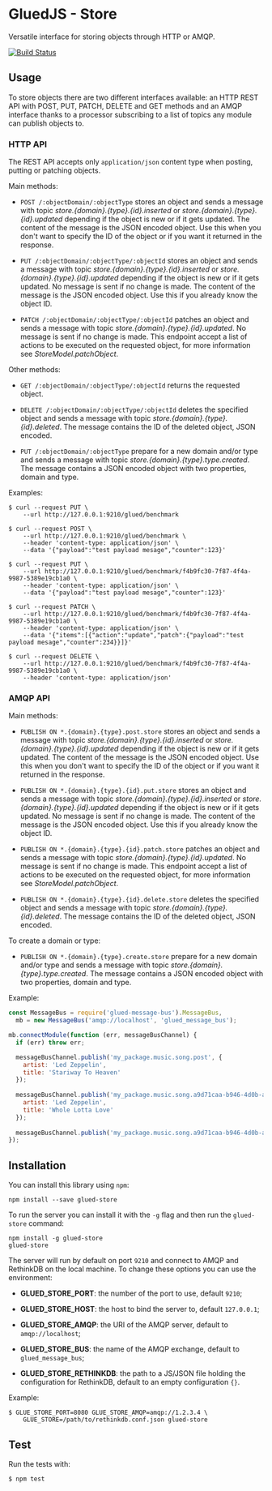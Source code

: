 GluedJS - Store
===============

Versatile interface for storing objects through HTTP or AMQP.

[![Build Status](https://travis-ci.org/ggioffreda/glued-store.svg?branch=master)](https://travis-ci.org/ggioffreda/glued-store)

Usage
-----

To store objects there are two different interfaces available: an HTTP REST API
with POST, PUT, PATCH, DELETE and GET methods and an AMQP interface thanks to a 
processor subscribing to a list of topics any module can publish objects to.

### HTTP API

The REST API accepts only `application/json` content type when posting, 
putting or patching objects.

Main methods:

- `POST /:objectDomain/:objectType` stores an object and sends a
  message with topic *store.{domain}.{type}.{id}.inserted* or 
  *store.{domain}.{type}.{id}.updated* depending if the object is new or
  if it gets updated. The content of the message is the JSON encoded object. 
  Use this when you don't want to specify the ID of the object or if you want
  it returned in the response.

- `PUT /:objectDomain/:objectType/:objectId` stores an object and sends a
  message with topic *store.{domain}.{type}.{id}.inserted* or 
  *store.{domain}.{type}.{id}.updated* depending if the object is new or
  if it gets updated. No message is sent if no change is made. The content of 
  the message is the JSON encoded object. Use this if you already know the 
  object ID.

- `PATCH /:objectDomain/:objectType/:objectId` patches an object and sends
  a message with topic *store.{domain}.{type}.{id}.updated*. No message is
  sent if no change is made. This endpoint accept a list of actions to be
  executed on the requested object, for more information see
  *StoreModel.patchObject*.

Other methods:

- `GET /:objectDomain/:objectType/:objectId` returns the requested object.

- `DELETE /:objectDomain/:objectType/:objectId` deletes the specified object
  and sends a message with topic *store.{domain}.{type}.{id}.deleted*. The 
  message contains the ID of the deleted object, JSON encoded.

- `PUT /:objectDomain/:objectType` prepare for a new domain and/or type and
  sends a message with topic *store.{domain}.{type}.type.created*. The message
  contains a JSON encoded object with two properties, domain and type.

Examples:

    $ curl --request PUT \
        --url http://127.0.0.1:9210/glued/benchmark

    $ curl --request POST \
        --url http://127.0.0.1:9210/glued/benchmark \
        --header 'content-type: application/json' \
        --data '{"payload":"test payload mesage","counter":123}'
    
    $ curl --request PUT \
        --url http://127.0.0.1:9210/glued/benchmark/f4b9fc30-7f87-4f4a-9987-5389e19cb1a0 \
        --header 'content-type: application/json' \
        --data '{"payload":"test payload mesage","counter":123}'
    
    $ curl --request PATCH \
        --url http://127.0.0.1:9210/glued/benchmark/f4b9fc30-7f87-4f4a-9987-5389e19cb1a0 \
        --header 'content-type: application/json' \
        --data '{"items":[{"action":"update","patch":{"payload":"test payload mesage","counter":234}}]}'
    
    $ curl --request DELETE \
        --url http://127.0.0.1:9210/glued/benchmark/f4b9fc30-7f87-4f4a-9987-5389e19cb1a0 \
        --header 'content-type: application/json'

### AMQP API

Main methods:

- `PUBLISH ON *.{domain}.{type}.post.store` stores an object and sends a
  message with topic *store.{domain}.{type}.{id}.inserted* or 
  *store.{domain}.{type}.{id}.updated* depending if the object is new or
  if it gets updated. The content of the message is the JSON encoded object. 
  Use this when you don't want to specify the ID of the object or if you want
  it returned in the response.

- `PUBLISH ON *.{domain}.{type}.{id}.put.store` stores an object and sends a
  message with topic *store.{domain}.{type}.{id}.inserted* or 
  *store.{domain}.{type}.{id}.updated* depending if the object is new or
  if it gets updated. No message is sent if no change is made. The content of 
  the message is the JSON encoded object. Use this if you already know the 
  object ID.

- `PUBLISH ON *.{domain}.{type}.{id}.patch.store` patches an object and sends
  a message with topic *store.{domain}.{type}.{id}.updated*. No message is 
  sent if no change is made. This endpoint accept a list of actions to be
  executed on the requested object, for more information see 
  *StoreModel.patchObject*.

- `PUBLISH ON *.{domain}.{type}.{id}.delete.store` deletes the specified 
  object and sends a message with topic *store.{domain}.{type}.{id}.deleted*.
  The message contains the ID of the deleted object, JSON encoded.

To create a domain or type:

- `PUBLISH ON *.{domain}.{type}.create.store` prepare for a new domain and/or 
  type and sends a message with topic *store.{domain}.{type}.type.created*. The
  message contains a JSON encoded object with two properties, domain and type.

Example:

```javascript
const MessageBus = require('glued-message-bus').MessageBus,
  mb = new MessageBus('amqp://localhost', 'glued_message_bus');

mb.connectModule(function (err, messageBusChannel) {
  if (err) throw err;

  messageBusChannel.publish('my_package.music.song.post', {
    artist: 'Led Zeppelin',
    title: 'Stariway To Heaven'
  });
  
  messageBusChannel.publish('my_package.music.song.a9d71caa-b946-4d0b-a5fb-3d95a6f0a3f1.put', {
    artist: 'Led Zeppelin',
    title: 'Whole Lotta Love'
  });
  
  messageBusChannel.publish('my_package.music.song.a9d71caa-b946-4d0b-a5fb-3d95a6f0a3f1.delete', {});
});
```

Installation
------------

You can install this library using `npm`:

    npm install --save glued-store

To run the server you can install it with the `-g` flag and then run the
`glued-store` command:

    npm install -g glued-store
    glued-store

The server will run by default on port `9210` and connect to AMQP and RethinkDB
on the local machine. To change these options you can use the environment:

- **GLUED_STORE_PORT**: the number of the port to use, default `9210`;

- **GLUED_STORE_HOST**: the host to bind the server to, default `127.0.0.1`;

- **GLUED_STORE_AMQP**: the URI of the AMQP server, default to 
  `amqp://localhost`;
  
- **GLUED_STORE_BUS**: the name of the AMQP exchange, default to 
  `glued_message_bus`;
  
- **GLUED_STORE_RETHINKDB**: the path to a JS/JSON file holding the configuration
  for RethinkDB, default to an empty configuration `{}`.

Example:

    $ GLUE_STORE_PORT=8080 GLUE_STORE_AMQP=amqp://1.2.3.4 \
        GLUE_STORE=/path/to/rethinkdb.conf.json glued-store

Test
----

Run the tests with:

    $ npm test
